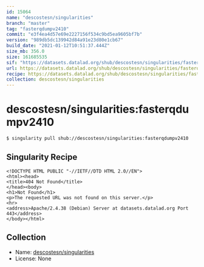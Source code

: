 ```yaml
---
id: 15064
name: "descostesn/singularities"
branch: "master"
tag: "fasterqdumpv2410"
commit: "e3f4ea4d57e69e2227156f534c9bd5ea9605bf7b"
version: "989db5dc139942d84a91e23d80e1cb67"
build_date: "2021-01-12T10:51:37.444Z"
size_mb: 356.0
size: 161685535
sif: "https://datasets.datalad.org/shub/descostesn/singularities/fasterqdumpv2410/2021-01-12-e3f4ea4d-989db5dc/989db5dc139942d84a91e23d80e1cb67.sif"
url: https://datasets.datalad.org/shub/descostesn/singularities/fasterqdumpv2410/2021-01-12-e3f4ea4d-989db5dc/
recipe: https://datasets.datalad.org/shub/descostesn/singularities/fasterqdumpv2410/2021-01-12-e3f4ea4d-989db5dc/Singularity
collection: descostesn/singularities
---
```


# descostesn/singularities:fasterqdumpv2410

```bash
$ singularity pull shub://descostesn/singularities:fasterqdumpv2410
```

## Singularity Recipe

```singularity
<!DOCTYPE HTML PUBLIC "-//IETF//DTD HTML 2.0//EN">
<html><head>
<title>404 Not Found</title>
</head><body>
<h1>Not Found</h1>
<p>The requested URL was not found on this server.</p>
<hr>
<address>Apache/2.4.38 (Debian) Server at datasets.datalad.org Port 443</address>
</body></html>
```

## Collection

 - Name: [descostesn/singularities](https://github.com/descostesn/singularities)
 - License: None

